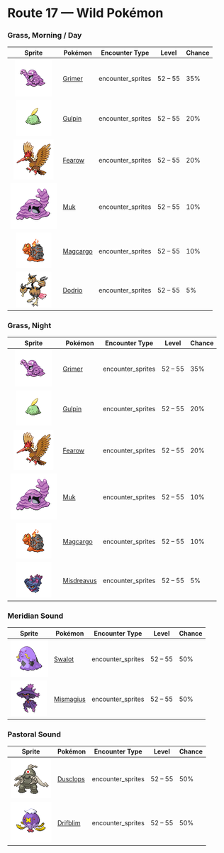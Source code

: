 # Route 17 — Wild Pokémon

### Grass, Morning / Day

| Sprite | Pokémon | Encounter Type | Level | Chance |
|:------:|---------|:--------------:|-------|--------|
| ![Grimer](../../assets/sprites/grimer/front.gif "Grimer: Wherever GRIMER has passed, so many germs are left behind that no plants will ever grow again.") | [Grimer](../../pokemon/grimer.md) | encounter_sprites| 52 – 55 | 35% |
| ![Gulpin](../../assets/sprites/gulpin/front.gif "Gulpin: It has a small heart and brain. Its stomach comprises most of its body, with enzymes to dissolve anything.") | [Gulpin](../../pokemon/gulpin.md) | encounter_sprites| 52 – 55 | 20% |
| ![Fearow](../../assets/sprites/fearow/front.gif "Fearow: It cleverly uses its thin, long beak to pluck and eat small insects that hide under the ground.") | [Fearow](../../pokemon/fearow.md) | encounter_sprites| 52 – 55 | 20% |
| ![Muk](../../assets/sprites/muk/front.gif "Muk: Its body is made of a powerful poison. Touching it accidentally will cause a fever that requires bed rest.") | [Muk](../../pokemon/muk.md) | encounter_sprites| 52 – 55 | 10% |
| ![Magcargo](../../assets/sprites/magcargo/front.gif "Magcargo: Its brittle shell occasionally spouts intense flames that  circulate throughout its body.") | [Magcargo](../../pokemon/magcargo.md) | encounter_sprites| 52 – 55 | 10% |
| ![Dodrio](../../assets/sprites/dodrio/front.gif "Dodrio: If one of the heads gets to eat, the others will be satisfied, too, and they will stop squabbling.") | [Dodrio](../../pokemon/dodrio.md) | encounter_sprites| 52 – 55 | 5% |

### Grass, Night

| Sprite | Pokémon | Encounter Type | Level | Chance |
|:------:|---------|:--------------:|-------|--------|
| ![Grimer](../../assets/sprites/grimer/front.gif "Grimer: Wherever GRIMER has passed, so many germs are left behind that no plants will ever grow again.") | [Grimer](../../pokemon/grimer.md) | encounter_sprites| 52 – 55 | 35% |
| ![Gulpin](../../assets/sprites/gulpin/front.gif "Gulpin: It has a small heart and brain. Its stomach comprises most of its body, with enzymes to dissolve anything.") | [Gulpin](../../pokemon/gulpin.md) | encounter_sprites| 52 – 55 | 20% |
| ![Fearow](../../assets/sprites/fearow/front.gif "Fearow: It cleverly uses its thin, long beak to pluck and eat small insects that hide under the ground.") | [Fearow](../../pokemon/fearow.md) | encounter_sprites| 52 – 55 | 20% |
| ![Muk](../../assets/sprites/muk/front.gif "Muk: Its body is made of a powerful poison. Touching it accidentally will cause a fever that requires bed rest.") | [Muk](../../pokemon/muk.md) | encounter_sprites| 52 – 55 | 10% |
| ![Magcargo](../../assets/sprites/magcargo/front.gif "Magcargo: Its brittle shell occasionally spouts intense flames that  circulate throughout its body.") | [Magcargo](../../pokemon/magcargo.md) | encounter_sprites| 52 – 55 | 10% |
| ![Misdreavus](../../assets/sprites/misdreavus/front.gif "Misdreavus: It loves to bite and yank people’s hair from behind without warning, just to see their shocked reactions.") | [Misdreavus](../../pokemon/misdreavus.md) | encounter_sprites| 52 – 55 | 5% |

### Meridian Sound

| Sprite | Pokémon | Encounter Type | Level | Chance |
|:------:|---------|:--------------:|-------|--------|
| ![Swalot](../../assets/sprites/swalot/front.gif "Swalot: It gulps anything that fits in its mouth. Its special enzymes can dissolve anything.") | [Swalot](../../pokemon/swalot.md) | encounter_sprites| 52 – 55 | 50% |
| ![Mismagius](../../assets/sprites/mismagius/front.gif "Mismagius: Its cries sound like incantations to torment the foe. It appears where you least expect it.") | [Mismagius](../../pokemon/mismagius.md) | encounter_sprites| 52 – 55 | 50% |

### Pastoral Sound

| Sprite | Pokémon | Encounter Type | Level | Chance |
|:------:|---------|:--------------:|-------|--------|
| ![Dusclops](../../assets/sprites/dusclops/front.gif "Dusclops: Anyone who dares peer into its body to see its spectral ball of fire will have their spirit stolen away.") | [Dusclops](../../pokemon/dusclops.md) | encounter_sprites| 52 – 55 | 50% |
| ![Drifblim](../../assets/sprites/drifblim/front.gif "Drifblim: It can generate and release gas within its body. That’s how it can control the altitude of its drift.") | [Drifblim](../../pokemon/drifblim.md) | encounter_sprites| 52 – 55 | 50% |

